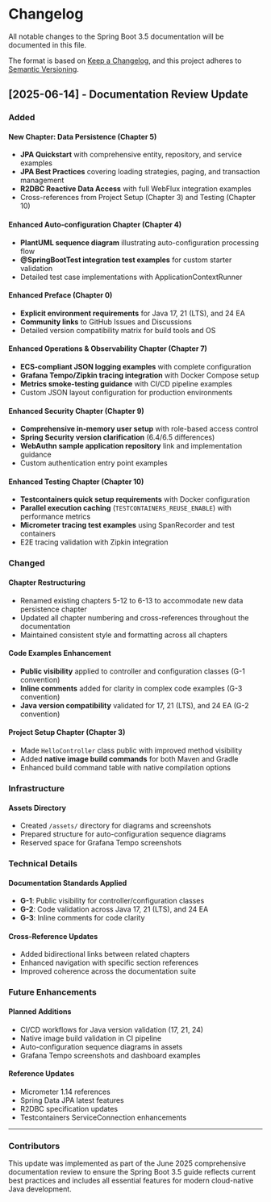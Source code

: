 # Changelog

All notable changes to the Spring Boot 3.5 documentation will be documented in this file.

The format is based on [Keep a Changelog](https://keepachangelog.com/en/1.0.0/),
and this project adheres to [Semantic Versioning](https://semver.org/spec/v2.0.0.html).

## [2025-06-14] - Documentation Review Update

### Added

#### New Chapter: Data Persistence (Chapter 5)
- **JPA Quickstart** with comprehensive entity, repository, and service examples
- **JPA Best Practices** covering loading strategies, paging, and transaction management
- **R2DBC Reactive Data Access** with full WebFlux integration examples
- Cross-references from Project Setup (Chapter 3) and Testing (Chapter 10)

#### Enhanced Auto-configuration Chapter (Chapter 4)
- **PlantUML sequence diagram** illustrating auto-configuration processing flow
- **@SpringBootTest integration test examples** for custom starter validation
- Detailed test case implementations with ApplicationContextRunner

#### Enhanced Preface (Chapter 0)
- **Explicit environment requirements** for Java 17, 21 (LTS), and 24 EA
- **Community links** to GitHub Issues and Discussions
- Detailed version compatibility matrix for build tools and OS

#### Enhanced Operations & Observability Chapter (Chapter 7)
- **ECS-compliant JSON logging examples** with complete configuration
- **Grafana Tempo/Zipkin tracing integration** with Docker Compose setup
- **Metrics smoke-testing guidance** with CI/CD pipeline examples
- Custom JSON layout configuration for production environments

#### Enhanced Security Chapter (Chapter 9)
- **Comprehensive in-memory user setup** with role-based access control
- **Spring Security version clarification** (6.4/6.5 differences)
- **WebAuthn sample application repository** link and implementation guidance
- Custom authentication entry point examples

#### Enhanced Testing Chapter (Chapter 10)
- **Testcontainers quick setup requirements** with Docker configuration
- **Parallel execution caching** (`TESTCONTAINERS_REUSE_ENABLE`) with performance metrics
- **Micrometer tracing test examples** using SpanRecorder and test containers
- E2E tracing validation with Zipkin integration

### Changed

#### Chapter Restructuring
- Renamed existing chapters 5-12 to 6-13 to accommodate new data persistence chapter
- Updated all chapter numbering and cross-references throughout the documentation
- Maintained consistent style and formatting across all chapters

#### Code Examples Enhancement
- **Public visibility** applied to controller and configuration classes (G-1 convention)
- **Inline comments** added for clarity in complex code examples (G-3 convention)
- **Java version compatibility** validated for 17, 21 (LTS), and 24 EA (G-2 convention)

#### Project Setup Chapter (Chapter 3)
- Made `HelloController` class public with improved method visibility
- Added **native image build commands** for both Maven and Gradle
- Enhanced build command table with native compilation options

### Infrastructure

#### Assets Directory
- Created `/assets/` directory for diagrams and screenshots
- Prepared structure for auto-configuration sequence diagrams
- Reserved space for Grafana Tempo screenshots

### Technical Details

#### Documentation Standards Applied
- **G-1**: Public visibility for controller/configuration classes
- **G-2**: Code validation across Java 17, 21 (LTS), and 24 EA
- **G-3**: Inline comments for code clarity

#### Cross-Reference Updates
- Added bidirectional links between related chapters
- Enhanced navigation with specific section references
- Improved coherence across the documentation suite

### Future Enhancements

#### Planned Additions
- CI/CD workflows for Java version validation (17, 21, 24)
- Native image build validation in CI pipeline
- Auto-configuration sequence diagrams in assets
- Grafana Tempo screenshots and dashboard examples

#### Reference Updates
- Micrometer 1.14 references
- Spring Data JPA latest features
- R2DBC specification updates
- Testcontainers ServiceConnection enhancements

---

### Contributors

This update was implemented as part of the June 2025 comprehensive documentation review to ensure the Spring Boot 3.5 guide reflects current best practices and includes all essential features for modern cloud-native Java development.